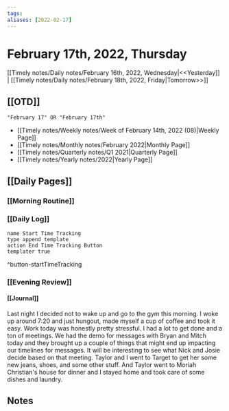 ```yaml
---
tags:
aliases: [2022-02-17]
---
```


# February 17th, 2022, Thursday

[[Timely notes/Daily notes/February 16th, 2022, Wednesday|<<Yesterday]] | [[Timely notes/Daily notes/February 18th, 2022, Friday|Tomorrow>>]]

## [[OTD]]

```query
"February 17" OR "February 17th"
```
- [[Timely notes/Weekly notes/Week of February 14th, 2022 (08)|Weekly Page]]
- [[Timely notes/Monthly notes/February 2022|Monthly Page]]
- [[Timely notes/Quarterly notes/Q1 2021|Quarterly Page]]
- [[Timely notes/Yearly notes/2022|Yearly Page]]

## [[Daily Pages]]

### [[Morning Routine]]

### [[Daily Log]]

```button
name Start Time Tracking
type append template
action End Time Tracking Button
templater true
```
^button-startTimeTracking

### [[Evening Review]]

#### [[Journal]]

Last night I decided not to wake up and go to the gym this morning. I woke up around 7:20 and just hungout, made myself a cup of coffee and took it easy. Work today was honestly pretty stressful. I had a lot to get done and a ton of meetings. We had the demo for messages with Bryan and Mitch today and they brought up a couple of things that might end up impacting our timelines for messages. It will be interesting to see what Nick and Josie decide based on that meeting. Taylor and I went to Target to get her some new jeans, shoes, and some other stuff. And Taylor went to Moriah Christian's house for dinner and I stayed home and took care of some dishes and laundry. 

## Notes
